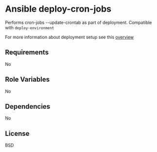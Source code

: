 Ansible deploy-cron-jobs
========================

Performs cron-jobs --update-crontab as part of deployment. Compatible
with `deploy-environment`

For more information about deployment setup see this [overview](https://github.com/kunik/ansible-role-deploy-metadata/blob/master/USAGE.md)

Requirements
------------

No

Role Variables
--------------

No

Dependencies
------------

No

License
-------

BSD
